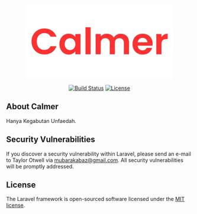 <p align="center"><a href="https://github.com/mubarakabaz" target="_blank"><img src="https://raw.githubusercontent.com/mubarakabaz/calmer/main/logo-calmer.png" width="400"></a></p>

<p align="center">
<a href="#"><img src="https://travis-ci.org/laravel/framework.svg" alt="Build Status"></a>
<a href="#"><img src="https://img.shields.io/packagist/l/laravel/framework" alt="License"></a>
</p>

## About Calmer

Hanya Kegabutan Unfaedah.


## Security Vulnerabilities

If you discover a security vulnerability within Laravel, please send an e-mail to Taylor Otwell via [mubarakabaz@gmail.com](mailto:mubarakabaz@gmail.com). All security vulnerabilities will be promptly addressed.

## License

The Laravel framework is open-sourced software licensed under the [MIT license](https://opensource.org/licenses/MIT).
